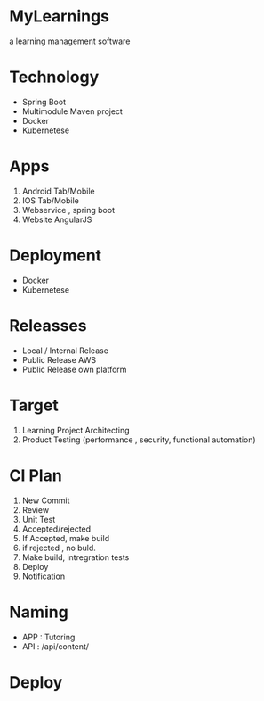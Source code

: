 # MyLearnings
a learning management software

# Technology
- Spring Boot
- Multimodule Maven project
- Docker 
- Kubernetese 

# Apps 
1. Android Tab/Mobile 
2. IOS Tab/Mobile
3. Webservice , spring boot
4. Website AngularJS

# Deployment 
- Docker 
- Kubernetese

# Releasses 
- Local / Internal Release
- Public Release AWS
- Public Release own platform

# Target 
1. Learning Project Architecting
2. Product Testing (performance , security, functional automation) 

# CI Plan 
1. New Commit
2. Review 
3. Unit Test
4. Accepted/rejected
5. If Accepted, make build
6. if rejected , no buld. 
7. Make build, intregration tests
8. Deploy 
9. Notification

# Naming 
- APP : Tutoring 
- API : /api/content/

# Deploy 

